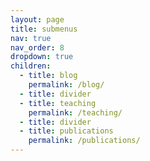```yaml
---
layout: page
title: submenus
nav: true
nav_order: 8
dropdown: true
children:
  - title: blog
    permalink: /blog/
  - title: divider
  - title: teaching
    permalink: /teaching/
  - title: divider
  - title: publications
    permalink: /publications/
---
```


